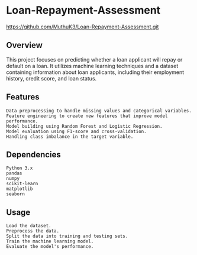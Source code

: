 # Loan-Repayment-Assessment

https://github.com/MuthuK3/Loan-Repayment-Assessment.git

## Overview

This project focuses on predicting whether a loan applicant will repay or default on a loan. It utilizes machine learning techniques and a dataset containing information about loan applicants, including their employment history, credit score, and loan status.

## Features

    Data preprocessing to handle missing values and categorical variables.
    Feature engineering to create new features that improve model performance.
    Model building using Random Forest and Logistic Regression.
    Model evaluation using F1-score and cross-validation.
    Handling class imbalance in the target variable.

## Dependencies

    Python 3.x
    pandas
    numpy
    scikit-learn
    matplotlib
    seaborn

## Usage

    Load the dataset.
    Preprocess the data.
    Split the data into training and testing sets.
    Train the machine learning model.
    Evaluate the model's performance.
